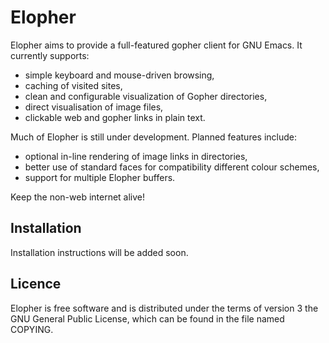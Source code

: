 # Elopher

Elopher aims to provide a full-featured gopher client for GNU Emacs.
It currently supports:
- simple keyboard and mouse-driven browsing,
- caching of visited sites,
- clean and configurable visualization of Gopher directories,
- direct visualisation of image files,
- clickable web and gopher links in plain text.

Much of Elopher is still under development.  Planned features include:
- optional in-line rendering of image links in directories,
- better use of standard faces for compatibility different colour schemes,
- support for multiple Elopher buffers.

Keep the non-web internet alive!

## Installation

Installation instructions will be added soon.

## Licence

Elopher is free software and is distributed under the terms of version
3 the GNU General Public License, which can be found in the file named
COPYING.
